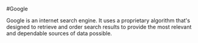 #Google

Google is an internet search engine. It uses a proprietary algorithm that's designed to retrieve and order search results to provide the most relevant and dependable sources of data possible.
